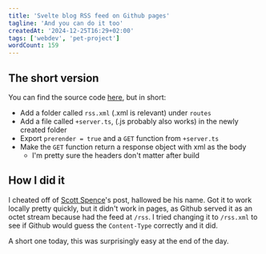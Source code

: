 ```yaml
---
title: 'Svelte blog RSS feed on Github pages'
tagline: 'And you can do it too'
createdAt: '2024-12-25T16:29+02:00'
tags: ['webdev', 'pet-project']
wordCount: 159
---
```


## The short version

You can find the source code [here](https://github.com/haihala/haihala.github.io/blob/main/src/routes/rss.xml/%2Bserver.ts), but in short:

- Add a folder called `rss.xml` (.xml is relevant) under `routes`
- Add a file called `+server.ts`, (.js probably also works) in the newly created folder
- Export `prerender = true` and a `GET` function from `+server.ts`
- Make the `GET` function return a response object with xml as the body
  - I'm pretty sure the headers don't matter after build

## How I did it

I cheated off of [Scott
Spence](https://scottspence.com/posts/make-an-rss-feed-with-sveltekit)'s post,
hallowed be his name. Got it to work locally pretty quickly, but it didn't work
in pages, as Github served it as an octet stream because had the feed at `/rss`.
I tried changing it to `/rss.xml` to see if Github would guess the
`Content-Type` correctly and it did.

A short one today, this was surprisingly easy at the end of the day.
